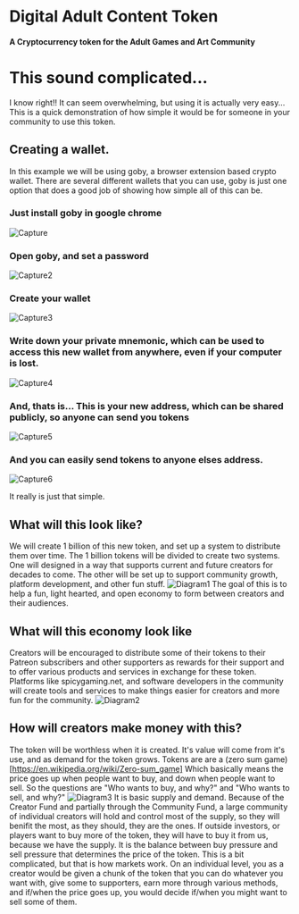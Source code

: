 # Digital Adult Content Token
#### A Cryptocurrency token for the Adult Games and Art Community



# This sound complicated...

I know right!! It can seem overwhelming, but using it is actually very easy... This is a quick demonstration of how simple it would be for someone in your community to use this token.

## Creating a wallet.
In this example we will be using goby, a browser extension based crypto wallet. There are several different wallets that you can use, goby is just one option that does a good job of showing how simple all of this can be.

### Just install goby in google chrome
![Capture](https://user-images.githubusercontent.com/98060724/150266661-19ea2b2e-f44c-411a-be89-d28d9277d2c2.JPG)
### Open goby, and set a password
![Capture2](https://user-images.githubusercontent.com/98060724/150266665-37658657-c246-4955-8076-e0516008a9bd.JPG)
### Create your wallet
![Capture3](https://user-images.githubusercontent.com/98060724/150266667-ce953482-cc88-4e4c-938e-235ee37261ce.JPG)
### Write down your private mnemonic, which can be used to access this new wallet from anywhere, even if your computer is lost.
![Capture4](https://user-images.githubusercontent.com/98060724/150266668-dc180dcb-ba16-445c-b915-af50f03e95c5.JPG)
### And, thats is... This is your new address, which can be shared publicly, so anyone can send you tokens
![Capture5](https://user-images.githubusercontent.com/98060724/150266669-317c8be4-4914-400d-8ab5-83962ca50dba.JPG)
### And you can easily send tokens to anyone elses address.
![Capture6](https://user-images.githubusercontent.com/98060724/150266670-e795778f-1724-4bd3-94f6-bc40ce294a80.JPG)

It really is just that simple.

## What will this look like?

We will create 1 billion of this new token, and set up a system to distribute them over time. The 1 billion tokens will be divided to create two systems. One will designed in a way that supports current and future creators for decades to come. The other will be set up to support community growth, platform development, and other fun stuff.
![Diagram1](https://user-images.githubusercontent.com/98060724/150404248-29264cba-cae9-4e5d-b2f5-938993d02fbb.JPG)
The goal of this is to help a fun, light hearted, and open economy to form between creators and their audiences.

## What will this economy look like
Creators will be encouraged to distribute some of their tokens to their Patreon subscribers and other supporters as rewards for their support and to offer various products and services in exchange for these token. Platforms like spicygaming.net, and software developers in the community will create tools and services to make things easier for creators and more fun for the community.
![Diagram2](https://user-images.githubusercontent.com/98060724/150404254-7e85ae22-8106-4c35-8fe8-22d69a45c2b2.JPG)

## How will creators make money with this?
The token will be worthless when it is created. It's value will come from it's use, and as demand for the token grows. Tokens are are a (zero sum game)[https://en.wikipedia.org/wiki/Zero-sum_game] Which basically means the price goes up when people want to buy, and down when people want to sell. So the questions are "Who wants to buy, and why?" and "Who wants to sell, and why?"
![Diagram3](https://user-images.githubusercontent.com/98060724/150404256-a62a2c75-938b-447d-aab2-6a2e5ac60993.JPG)
It is basic supply and demand. Because of the Creator Fund and partially through the Community Fund, a large community of individual creators will hold and control most of the supply, so they will benifit the most, as they should, they are the ones. If outside investors, or players want to buy more of the token, they will have to buy it from us, because we have the supply. It is the balance between buy pressure and sell pressure that determines the price of the token. This is a bit complicated, but that is how markets work. On an individual level, you as a creator would be given a chunk of the token that you can do whatever you want with, give some to supporters, earn more through various methods, and if/when the price goes up, you would decide if/when you might want to sell some of them.
